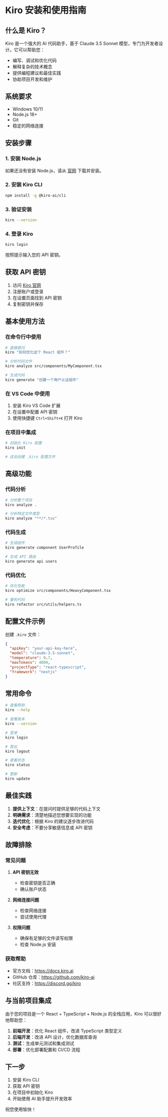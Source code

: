 # Kiro 安装和使用指南

## 什么是 Kiro？

Kiro 是一个强大的 AI 代码助手，基于 Claude 3.5 Sonnet 模型，专门为开发者设计。它可以帮助您：
- 编写、调试和优化代码
- 解释复杂的技术概念
- 提供编程建议和最佳实践
- 协助项目开发和维护

## 系统要求

- Windows 10/11
- Node.js 18+ 
- Git
- 稳定的网络连接

## 安装步骤

### 1. 安装 Node.js
如果还没有安装 Node.js，请从 [官网](https://nodejs.org/) 下载并安装。

### 2. 安装 Kiro CLI
```bash
npm install -g @kiro-ai/cli
```

### 3. 验证安装
```bash
kiro --version
```

### 4. 登录 Kiro
```bash
kiro login
```
按照提示输入您的 API 密钥。

## 获取 API 密钥

1. 访问 [Kiro 官网](https://kiro.ai)
2. 注册账户或登录
3. 在设置页面找到 API 密钥
4. 复制密钥并保存

## 基本使用方法

### 在命令行中使用
```bash
# 直接提问
kiro "如何优化这个 React 组件？"

# 分析代码文件
kiro analyze src/components/MyComponent.tsx

# 生成代码
kiro generate "创建一个用户认证组件"
```

### 在 VS Code 中使用
1. 安装 Kiro VS Code 扩展
2. 在设置中配置 API 密钥
3. 使用快捷键 `Ctrl+Shift+K` 打开 Kiro

### 在项目中集成
```bash
# 初始化 Kiro 配置
kiro init

# 这会创建 .kiro 配置文件
```

## 高级功能

### 代码分析
```bash
# 分析整个项目
kiro analyze .

# 分析特定文件类型
kiro analyze "**/*.tsx"
```

### 代码生成
```bash
# 生成组件
kiro generate component UserProfile

# 生成 API 路由
kiro generate api users
```

### 代码优化
```bash
# 优化性能
kiro optimize src/components/HeavyComponent.tsx

# 重构代码
kiro refactor src/utils/helpers.ts
```

## 配置文件示例

创建 `.kiro` 文件：
```json
{
  "apiKey": "your-api-key-here",
  "model": "claude-3.5-sonnet",
  "temperature": 0.7,
  "maxTokens": 4000,
  "projectType": "react-typescript",
  "framework": "nextjs"
}
```

## 常用命令

```bash
# 查看帮助
kiro --help

# 查看版本
kiro --version

# 登录
kiro login

# 登出
kiro logout

# 查看状态
kiro status

# 更新
kiro update
```

## 最佳实践

1. **提供上下文**：在提问时提供足够的代码上下文
2. **明确需求**：清楚地描述您想要实现的功能
3. **迭代优化**：根据 Kiro 的建议逐步改进代码
4. **安全考虑**：不要分享敏感信息或 API 密钥

## 故障排除

### 常见问题

1. **API 密钥无效**
   - 检查密钥是否正确
   - 确认账户状态

2. **网络连接问题**
   - 检查网络连接
   - 尝试使用代理

3. **权限问题**
   - 确保有足够的文件读写权限
   - 检查 Node.js 安装

### 获取帮助

- 官方文档：https://docs.kiro.ai
- GitHub 仓库：https://github.com/kiro-ai
- 社区支持：https://discord.gg/kiro

## 与当前项目集成

由于您的项目是一个 React + TypeScript + Node.js 的全栈应用，Kiro 可以很好地帮助您：

1. **前端开发**：优化 React 组件，改进 TypeScript 类型定义
2. **后端开发**：改进 API 设计，优化数据库查询
3. **测试**：生成单元测试和集成测试
4. **部署**：优化部署配置和 CI/CD 流程

## 下一步

1. 安装 Kiro CLI
2. 获取 API 密钥
3. 在项目中初始化 Kiro
4. 开始使用 AI 助手提升开发效率

祝您使用愉快！ 